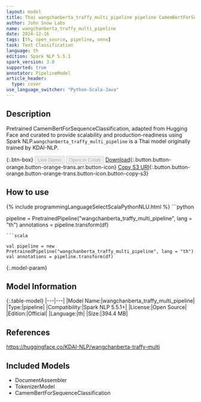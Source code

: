 ```yaml
---
layout: model
title: Thai wangchanberta_traffy_multi_pipeline pipeline CamemBertForSequenceClassification from KDAI-NLP
author: John Snow Labs
name: wangchanberta_traffy_multi_pipeline
date: 2024-12-16
tags: [th, open_source, pipeline, onnx]
task: Text Classification
language: th
edition: Spark NLP 5.5.1
spark_version: 3.0
supported: true
annotator: PipelineModel
article_header:
  type: cover
use_language_switcher: "Python-Scala-Java"
---
```


## Description

Pretrained CamemBertForSequenceClassification, adapted from Hugging Face and curated to provide scalability and production-readiness using Spark NLP.`wangchanberta_traffy_multi_pipeline` is a Thai model originally trained by KDAI-NLP.

{:.btn-box}
<button class="button button-orange" disabled>Live Demo</button>
<button class="button button-orange" disabled>Open in Colab</button>
[Download](https://s3.amazonaws.com/auxdata.johnsnowlabs.com/public/models/wangchanberta_traffy_multi_pipeline_th_5.5.1_3.0_1734344512480.zip){:.button.button-orange.button-orange-trans.arr.button-icon}
[Copy S3 URI](s3://auxdata.johnsnowlabs.com/public/models/wangchanberta_traffy_multi_pipeline_th_5.5.1_3.0_1734344512480.zip){:.button.button-orange.button-orange-trans.button-icon.button-copy-s3}

## How to use



<div class="tabs-box" markdown="1">
{% include programmingLanguageSelectScalaPythonNLU.html %}
```python

pipeline = PretrainedPipeline("wangchanberta_traffy_multi_pipeline", lang = "th")
annotations =  pipeline.transform(df)   

```
```scala

val pipeline = new PretrainedPipeline("wangchanberta_traffy_multi_pipeline", lang = "th")
val annotations = pipeline.transform(df)

```
</div>

{:.model-param}
## Model Information

{:.table-model}
|---|---|
|Model Name:|wangchanberta_traffy_multi_pipeline|
|Type:|pipeline|
|Compatibility:|Spark NLP 5.5.1+|
|License:|Open Source|
|Edition:|Official|
|Language:|th|
|Size:|394.4 MB|

## References

https://huggingface.co/KDAI-NLP/wangchanberta-traffy-multi

## Included Models

- DocumentAssembler
- TokenizerModel
- CamemBertForSequenceClassification